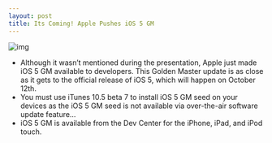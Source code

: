 ```yaml
---
layout: post
title: Its Coming! Apple Pushes iOS 5 GM
---
```

![img](http://media.idownloadblog.com/wp-content/uploads/2011/10/iOS-5-GM.png)
* Although it wasn’t mentioned during the presentation, Apple just made iOS 5 GM available to developers. This Golden Master update is as close as it gets to the official release of iOS 5, which will happen on October 12th.
* You must use iTunes 10.5 beta 7 to install iOS 5 GM seed on your devices as the iOS 5 GM seed is not available via over-the-air software update feature…
* iOS 5 GM is available from the Dev Center for the iPhone, iPad, and iPod touch.

